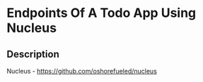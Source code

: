 # Endpoints Of A Todo App Using Nucleus


## Description
Nucleus - https://github.com/oshorefueled/nucleus







